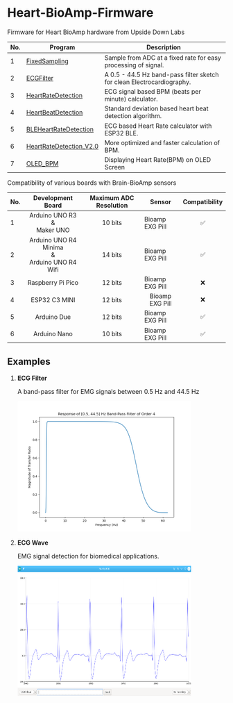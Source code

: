 # Heart-BioAmp-Firmware
Firmware for Heart BioAmp hardware from Upside Down Labs

| No. | Program | Description |
| ---- | ------- | --------- |
|1 | [FixedSampling](1_FixedSampling)| Sample from ADC at a fixed rate for easy processing of signal.|
|2 | [ECGFilter](2_ECGFilter)| A 0.5 - 44.5 Hz band-pass filter sketch for clean Electrocardiography.|
|3 | [HeartRateDetection](3_HeartRateDetection)| ECG signal based BPM (beats per minute) calculator.|
|4 | [HeartBeatDetection](4_HeartBeatDetection)| Standard deviation based heart beat detection algorithm.|
|5 | [BLEHeartRateDetection](5_BLEHeartRateDetection)| ECG based Heart Rate calculator with ESP32 BLE.|
|6 | [HeartRateDetection_V2.0](6_HeartRateDetection_V2.0)| More optimized and faster calculation of BPM.|
|7 | [OLED_BPM](7_OLED_BPM)| Displaying Heart Rate(BPM) on OLED Screen|


Compatibility of various boards with Brain-BioAmp sensors
<table>
    <thead>
        <tr>
            <th>No.</th>
            <th>Development Board</th>
             <th>Maximum ADC Resolution</th>
            <th>Sensor</th>
            <th>Compatibility</th>
        </tr>
    </thead>
    <tbody>
        <tr>
            <td >1</td>
            <td align= "center" >Arduino UNO R3<br>&<br>Maker UNO</td>
            <td align = "center" >10 bits</td>
            <td>Bioamp EXG Pill</td>
            <td align = "center">✅</td>
        </tr>
        <tr>
            <td >2</td>
            <td align = "center" >Arduino UNO R4 Minima<br>&<br>Arduino UNO R4 Wifi</td>
            <td align = "center">14 bits</td>
            <td>Bioamp EXG Pill</td>
            <td align= "center">✅</td>
        </tr>
        <tr>
            <td >3</td>
            <td align = "center" >Raspberry Pi Pico</td>
            <td align = "center" >12 bits</td>
            <td>Bioamp EXG Pill</td>
            <td align = "center">❌</td>
        </tr>
       <tr>
             <td >4</td>
            <td align= "center"  >ESP32 C3 MINI</td>
           <td align = "center" >12 bits</td>
            <td align = "center">Bioamp EXG Pill</td>
            <td align= "center">❌</td>
        </tr>
        <tr>
             <td >5</td>
            <td align= "center"  >Arduino Due</td>
           <td align = "center" >12 bits</td>
            <td>Bioamp EXG Pill</td>
            <td align = "center">✅</td>
        </tr>
        <tr>
             <td>6</td>
            <td align= "center"  >Arduino Nano</td>
           <td align = "center" >10 bits</td>
            <td>Bioamp EXG Pill</td>
            <td align = "center">✅</td>
        </tr>
        </tbody>
    </table>

## Examples

1. **ECG Filter**

    A band-pass filter for EMG signals between 0.5 Hz and 44.5 Hz

    <img src="2_ECGFilter/ECGFilter.png" height="300" width="400">
    

2. **ECG Wave**

    EMG signal detection for biomedical applications.

    <img src="2_ECGFilter/ECGWaves.png" height="300" width="400">
